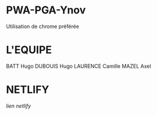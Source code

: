# PWA-PGA-Ynov

Utilisation de chrome préférée

# L'EQUIPE

BATT Hugo
DUBOUIS Hugo
LAURENCE Camille
MAZEL Axel

# NETLIFY

*lien netlify*